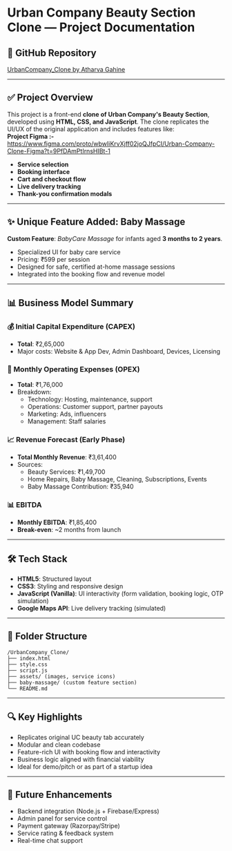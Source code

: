 
# Urban Company Beauty Section Clone — Project Documentation

## 🔗 GitHub Repository
[UrbanCompany_Clone by Atharva Gahine](https://github.com/AtharvaGahine11/UrbanCompany_Clone.git)

---

## ✅ Project Overview

This project is a front-end **clone of Urban Company's Beauty Section**, developed using **HTML, CSS, and JavaScript**. The clone replicates the UI/UX of the original application and includes features like:<br>
**Project Figma :-** https://www.figma.com/proto/wbwIiKrvXjff02joQJfpCI/Urban-Company-Clone-Figma?t=9PfDAmPtIrnsHIBt-1
 
- **Service selection**
- **Booking interface**
- **Cart and checkout flow**
- **Live delivery tracking**
- **Thank-you confirmation modals**

---

## ✨ Unique Feature Added: Baby Massage

**Custom Feature**: *BabyCare Massage* for infants aged **3 months to 2 years**.

- Specialized UI for baby care service
- Pricing: ₹599 per session
- Designed for safe, certified at-home massage sessions
- Integrated into the booking flow and revenue model

---

## 📊 Business Model Summary

### 💰 Initial Capital Expenditure (CAPEX)
- **Total**: ₹2,65,000
- Major costs: Website & App Dev, Admin Dashboard, Devices, Licensing

### 🧾 Monthly Operating Expenses (OPEX)
- **Total**: ₹1,76,000
- Breakdown:
  - Technology: Hosting, maintenance, support
  - Operations: Customer support, partner payouts
  - Marketing: Ads, influencers
  - Management: Staff salaries

### 📈 Revenue Forecast (Early Phase)
- **Total Monthly Revenue**: ₹3,61,400
- Sources:
  - Beauty Services: ₹1,49,700
  - Home Repairs, Baby Massage, Cleaning, Subscriptions, Events
  - Baby Massage Contribution: ₹35,940

### 📊 EBITDA
- **Monthly EBITDA**: ₹1,85,400
- **Break-even**: ~2 months from launch

---

## 🛠️ Tech Stack

- **HTML5**: Structured layout
- **CSS3**: Styling and responsive design
- **JavaScript (Vanilla)**: UI interactivity (form validation, booking logic, OTP simulation)
- **Google Maps API**: Live delivery tracking (simulated)

---

## 📂 Folder Structure

```
/UrbanCompany_Clone/
├── index.html
├── style.css
├── script.js
├── assets/ (images, service icons)
├── baby-massage/ (custom feature section)
└── README.md
```

---

## 🔍 Key Highlights

- Replicates original UC beauty tab accurately
- Modular and clean codebase
- Feature-rich UI with booking flow and interactivity
- Business logic aligned with financial viability
- Ideal for demo/pitch or as part of a startup idea

---

## 📝 Future Enhancements

- Backend integration (Node.js + Firebase/Express)
- Admin panel for service control
- Payment gateway (Razorpay/Stripe)
- Service rating & feedback system
- Real-time chat support
